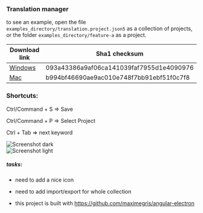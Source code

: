 ### Translation manager  
  
to see an example, open the file `examples_directory/translation.project.json5` as a collection of projects, or the folder `examples_directory/feature-a` as a project.   
  
| Download link | Sha1 checksum |
|--|--|
| <a href="https://gofile.io/?c=GIuezC" download>Windows</a>   | 093a43386a9af06ca141039faf7955d1e4090976 |
| <a href="https://gofile.io/?c=16dIBQ" download>Mac</a>   | b994bf46690ae9ac010e748f7bb91ebf51f0c7f8 |
  
### Shortcuts:  
  
Ctrl/Command + S => Save  
  
Ctrl/Command + P => Select Project  
  
Ctrl + Tab => next keyword  
  
![Screenshot dark](https://imgur.com/Vcj3NHJ)  
![Screenshot light](https://imgur.com/6dd6iSz)  
  
##### tasks:  
* need to add a nice icon  
* need to add import/export for whole collection  
  
* this project is built with https://github.com/maximegris/angular-electron
